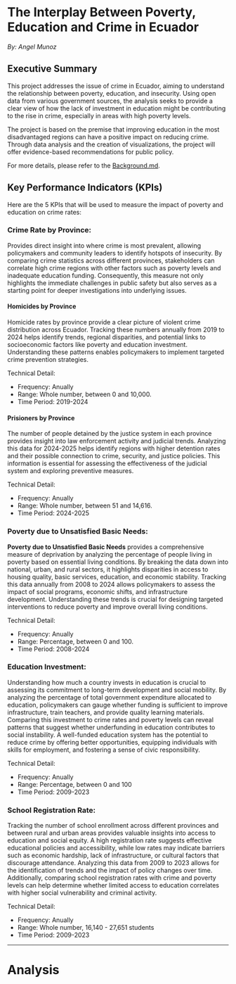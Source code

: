 # The Interplay Between Poverty, Education and Crime in Ecuador

*By: Angel Munoz*

## Executive Summary
This project addresses the issue of crime in Ecuador, aiming to understand the relationship between poverty, education, and insecurity. Using open data from various government sources, the analysis seeks to provide a clear view of how the lack of investment in education might be contributing to the rise in crime, especially in areas with high poverty levels.

The project is based on the premise that improving education in the most disadvantaged regions can have a positive impact on reducing crime. Through data analysis and the creation of visualizations, the project will offer evidence-based recommendations for public policy.

For more details, please refer to the [Background.md](Background.md).

## Key Performance Indicators (KPIs)
Here are the 5 KPIs that will be used to measure the impact of poverty and education on crime rates:

### Crime Rate by Province:
Provides direct insight into where crime is most prevalent, allowing policymakers and community leaders to identify hotspots of insecurity. By comparing crime statistics across different provinces, stakeholders can correlate high crime regions with other factors such as poverty levels and inadequate education funding. Consequently, this measure not only highlights the immediate challenges in public safety but also serves as a starting point for deeper investigations into underlying issues.

#### Homicides by Province
Homicide rates by province provide a clear picture of violent crime distribution across Ecuador. Tracking these numbers annually from 2019 to 2024 helps identify trends, regional disparities, and potential links to socioeconomic factors like poverty and education investment. Understanding these patterns enables policymakers to implement targeted crime prevention strategies.

Technical Detail:
* Frequency: Anually
* Range: Whole number, between 0 and 10,000.
* Time Period: 2019-2024

#### Prisioners by Province
The number of people detained by the justice system in each province provides insight into law enforcement activity and judicial trends. Analyzing this data for 2024-2025 helps identify regions with higher detention rates and their possible connection to crime, security, and justice policies. This information is essential for assessing the effectiveness of the judicial system and exploring preventive measures.

Technical Detail:
* Frequency: Anually
* Range: Whole number, between 51 and 14,616.
* Time Period: 2024-2025

### Poverty due to Unsatisfied Basic Needs:
**Poverty due to Unsatisfied Basic Needs** provides a comprehensive measure of deprivation by analyzing the percentage of people living in poverty based on essential living conditions. By breaking the data down into national, urban, and rural sectors, it highlights disparities in access to housing quality, basic services, education, and economic stability. Tracking this data annually from 2008 to 2024 allows policymakers to assess the impact of social programs, economic shifts, and infrastructure development. Understanding these trends is crucial for designing targeted interventions to reduce poverty and improve overall living conditions.

Technical Detail:
* Frequency: Anually
* Range: Percentage, between 0 and 100.
* Time Period: 2008-2024

### Education Investment:
Understanding how much a country invests in education is crucial to assessing its commitment to long-term development and social mobility. By analyzing the percentage of total government expenditure allocated to education, policymakers can gauge whether funding is sufficient to improve infrastructure, train teachers, and provide quality learning materials. Comparing this investment to crime rates and poverty levels can reveal patterns that suggest whether underfunding in education contributes to social instability. A well-funded education system has the potential to reduce crime by offering better opportunities, equipping individuals with skills for employment, and fostering a sense of civic responsibility.

Technical Detail:
* Frequency: Anually
* Range: Percentage, between 0 and 100
* Time Period: 2009-2023

### School Registration Rate:
Tracking the number of school enrollment across different provinces and between rural and urban areas provides valuable insights into access to education and social equity. A high registration rate suggests effective educational policies and accessibility, while low rates may indicate barriers such as economic hardship, lack of infrastructure, or cultural factors that discourage attendance. Analyzing this data from 2009 to 2023 allows for the identification of trends and the impact of policy changes over time. Additionally, comparing school registration rates with crime and poverty levels can help determine whether limited access to education correlates with higher social vulnerability and criminal activity.

Technical Detail:
* Frequency: Anually
* Range: Whole number, 16,140 - 27,651 students
* Time Period: 2009-2023


---

# Analysis



